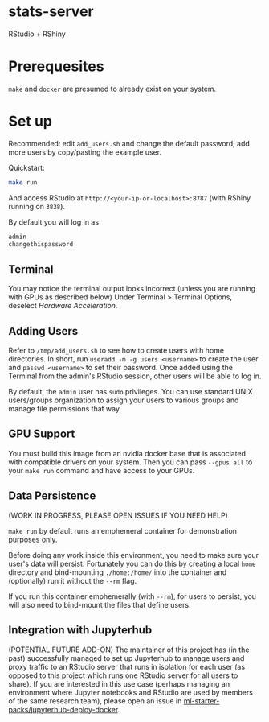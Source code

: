 # stats-server
RStudio + RShiny

# Prerequesites

`make` and `docker` are presumed to already exist on your system.

# Set up

Recommended: edit `add_users.sh` and change the default password, add more users by copy/pasting the example user.

Quickstart:
```sh
make run
```

And access RStudio at `http://<your-ip-or-localhost>:8787` (with RShiny running on `3838`).


By default you will log in as
```sh
admin
changethispassword
```


## Terminal
You may notice the terminal output looks incorrect (unless you are running with GPUs as described below)
Under Terminal > Terminal Options, deselect _Hardware Acceleration_.


## Adding Users
Refer to `/tmp/add_users.sh` to see how to create users with home directories.
In short, run `useradd -m -g users <username>` to create the user and `passwd <username>` to set their password.
Once added using the Terminal from the admin's RStudio session, other users will be able to log in.

By default, the `admin` user has `sudo` privileges.
You can use standard UNIX users/groups organization to assign your users to various groups and manage file permissions that way.


## GPU Support
You must build this image from an nvidia docker base that is associated with compatible drivers on your system.
Then you can pass `--gpus all` to your `make run` command and have access to your GPUs.


## Data Persistence
(WORK IN PROGRESS, PLEASE OPEN ISSUES IF YOU NEED HELP)

`make run` by default runs an emphemeral container for demonstration purposes only.

Before doing any work inside this environment, you need to make sure your user's data will persist.
Fortunately you can do this by creating a local `home` directory and bind-mounting `./home:/home/` into the container and (optionally) run it without the `--rm` flag.

If you run this container emphemerally (with `--rm`), for users to persist, you will also need to bind-mount the files that define users.


## Integration with Jupyterhub
(POTENTIAL FUTURE ADD-ON)
The maintainer of this project has (in the past) successfully managed to set up Jupyterhub to manage users and proxy traffic to an RStudio server that runs in isolation for each user (as opposed to this project which runs one RStudio server for all users to share).
If you are interested in this use case (perhaps managing an environment where Jupyter notebooks and RStudio are used by members of the same research team), please open an issue in [ml-starter-packs/jupyterhub-deploy-docker](https://github.com/ml-starter-packs/jupyterhub-deploy-docker/issues/).

